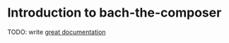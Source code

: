 # Introduction to bach-the-composer

TODO: write [great documentation](http://jacobian.org/writing/what-to-write/)
